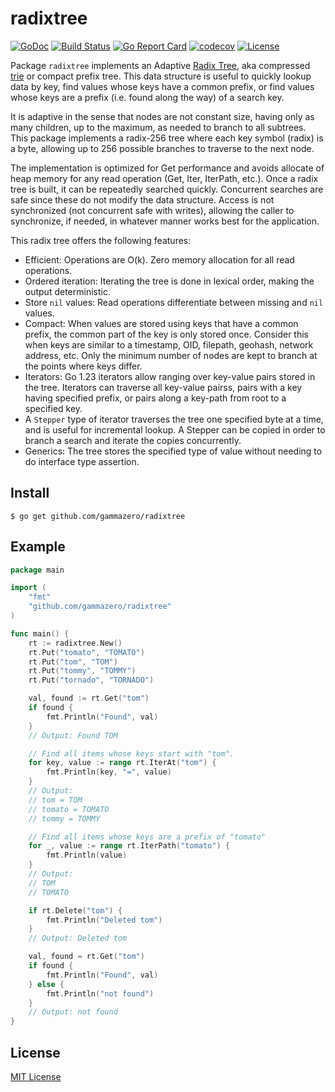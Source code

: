 # radixtree

[![GoDoc](https://pkg.go.dev/badge/github.com/gammazero/radixtree)](https://pkg.go.dev/github.com/gammazero/radixtree)
[![Build Status](https://github.com/gammazero/radixtree/actions/workflows/go.yml/badge.svg)](https://github.com/gammazero/radixtree/actions/workflows/go.yml)
[![Go Report Card](https://goreportcard.com/badge/github.com/gammazero/radixtree)](https://goreportcard.com/report/github.com/gammazero/radixtree)
[![codecov](https://codecov.io/gh/gammazero/radixtree/branch/master/graph/badge.svg)](https://codecov.io/gh/gammazero/radixtree)
[![License](https://img.shields.io/badge/License-MIT-blue.svg)](LICENSE)

Package `radixtree` implements an Adaptive [Radix Tree](https://en.wikipedia.org/wiki/Radix_tree), aka compressed [trie](https://en.wikipedia.org/wiki/Trie) or compact prefix tree. This data structure is useful to quickly lookup data by key, find values whose keys have a common prefix, or find values whose keys are a prefix (i.e. found along the way) of a search key.

It is adaptive in the sense that nodes are not constant size, having only as many children, up to the maximum, as needed to branch to all subtrees. This package implements a radix-256 tree where each key symbol (radix) is a byte, allowing up to 256 possible branches to traverse to the next node.

The implementation is optimized for Get performance and avoids allocate of heap memory for any read operation (Get, Iter, IterPath, etc.). Once a radix tree is built, it can be repeatedly searched quickly. Concurrent searches are safe since these do not modify the data structure. Access is not synchronized (not concurrent safe with writes), allowing the caller to synchronize, if needed, in whatever manner works best for the application.

This radix tree offers the following features:

- Efficient: Operations are O(k). Zero memory allocation for all read operations.
- Ordered iteration: Iterating the tree is done in lexical order, making the output deterministic.
- Store `nil` values: Read operations differentiate between missing and `nil` values.
- Compact: When values are stored using keys that have a common prefix, the common part of the key is only stored once. Consider this when keys are similar to a timestamp, OID, filepath, geohash, network address, etc. Only the minimum number of nodes are kept to branch at the points where keys differ.
- Iterators: Go 1.23 iterators allow ranging over key-value pairs stored in the tree. Iterators can traverse all key-value pairss, pairs with a key having specified prefix, or pairs along a key-path from root to a specified key.
- A `Stepper` type of iterator traverses the tree one specified byte at a time, and is useful for incremental lookup. A Stepper can be copied in order to branch a search and iterate the copies concurrently.
- Generics: The tree stores the specified type of value without needing to do interface type assertion.

## Install

```
$ go get github.com/gammazero/radixtree
```

## Example

```go
package main

import (
    "fmt"
    "github.com/gammazero/radixtree"
)

func main() {
    rt := radixtree.New()
    rt.Put("tomato", "TOMATO")
    rt.Put("tom", "TOM")
    rt.Put("tommy", "TOMMY")
    rt.Put("tornado", "TORNADO")

    val, found := rt.Get("tom")
    if found {
        fmt.Println("Found", val)
    }
    // Output: Found TOM

    // Find all items whose keys start with "tom".
    for key, value := range rt.IterAt("tom") {
        fmt.Println(key, "=", value)
    }
    // Output:
    // tom = TOM
    // tomato = TOMATO
    // tommy = TOMMY

    // Find all items whose keys are a prefix of "tomato"
    for _, value := range rt.IterPath("tomato") {
        fmt.Println(value)
    }
    // Output:
    // TOM
    // TOMATO

    if rt.Delete("tom") {
        fmt.Println("Deleted tom")
    }
    // Output: Deleted tom

    val, found = rt.Get("tom")
    if found {
        fmt.Println("Found", val)
    } else {
        fmt.Println("not found")
    }
    // Output: not found
}
```

## License

[MIT License](LICENSE)
